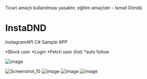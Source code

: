 Ticari amaçlı kullanılması yasaktır, eğitim amaçlıdır - İsmail Döndü

# InstaDND

InstagramAPI C# Sample APP 

*Block user
*Login
*Fetch user (list)
*auto follow


![image](https://user-images.githubusercontent.com/49169815/121465181-fddc3080-c9bd-11eb-9d17-79024b9c7d4d.png)

![Screenshot_10](https://user-images.githubusercontent.com/49169815/121445514-497ce300-c99a-11eb-8acf-afdb5f62f61c.png)
![image](https://user-images.githubusercontent.com/49169815/121445562-60bbd080-c99a-11eb-85b1-2f36017bd5a3.png)
![image](https://user-images.githubusercontent.com/49169815/121445579-69140b80-c99a-11eb-9846-cdb067adbb7f.png)
![image](https://user-images.githubusercontent.com/49169815/121445535-56013b80-c99a-11eb-9ba3-c5f799292d49.png)





